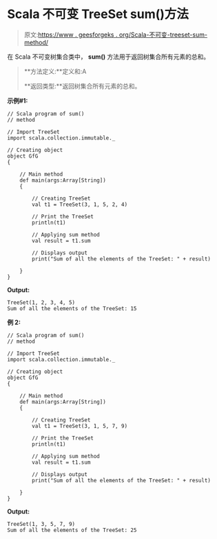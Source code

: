 # Scala 不可变 TreeSet sum()方法

> 原文:[https://www . geesforgeks . org/Scala-不可变-treeset-sum-method/](https://www.geeksforgeeks.org/scala-immutable-treeset-sum-method/)

在 Scala 不可变树集合类中， **sum()** 方法用于返回树集合所有元素的总和。

> **方法定义:**定义和:A
> 
> **返回类型:**返回树集合所有元素的总和。

**示例#1:**

```
// Scala program of sum() 
// method 

// Import TreeSet
import scala.collection.immutable._

// Creating object 
object GfG 
{ 

    // Main method 
    def main(args:Array[String]) 
    { 

        // Creating TreeSet
        val t1 = TreeSet(3, 1, 5, 2, 4)  

        // Print the TreeSet 
        println(t1) 

        // Applying sum method  
        val result = t1.sum

        // Displays output  
        print("Sum of all the elements of the TreeSet: " + result) 

    } 
} 
```

**Output:**

```
TreeSet(1, 2, 3, 4, 5)
Sum of all the elements of the TreeSet: 15

```

**例 2:**

```
// Scala program of sum() 
// method 

// Import TreeSet
import scala.collection.immutable._

// Creating object 
object GfG 
{ 

    // Main method 
    def main(args:Array[String]) 
    { 

        // Creating TreeSet
        val t1 = TreeSet(3, 1, 5, 7, 9)  

        // Print the TreeSet 
        println(t1) 

        // Applying sum method  
        val result = t1.sum

        // Displays output  
        print("Sum of all the elements of the TreeSet: " + result) 

    } 
} 
```

**Output:**

```
TreeSet(1, 3, 5, 7, 9)
Sum of all the elements of the TreeSet: 25

```